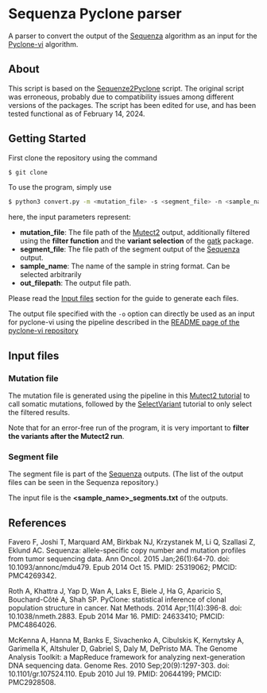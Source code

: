 # Sequenza Pyclone parser

A parser to convert the output of the [Sequenza](https://bitbucket.org/sequenzatools/sequenza/src/master/) algorithm 
as an input for the [Pyclone-vi](https://github.com/Roth-Lab/pyclone-vi) algorithm.

## About
This script is based on the [Sequenze2Pyclone](https://github.com/ElizabethBorden/Run_fastclone_pipeline/blob/master/sequenza2pyclone.py) script.
The original script was erroneous, probably due to compatibility issues among different versions of the packages.
The script has been edited for use, and has been tested functional as of February 14, 2024.

## Getting Started

First clone the repository using the command

```bash
$ git clone 
```

To use the program, simply use

```bash
$ python3 convert.py -m <mutation_file> -s <segment_file> -n <sample_name> -o <out_filepath>
```

here, the input parameters represent:

- **mutation_file**: The file path of the [Mutect2](https://gatk.broadinstitute.org/hc/en-us/articles/360037593851-Mutect2) output, additionally filtered using the **filter function** and the **variant selection** of the [gatk](https://gatk.broadinstitute.org/hc/en-us) package.
- **segment_file**: The file path of the segment output of the [Sequenza](https://bitbucket.org/sequenzatools/sequenza/src/master/) output.
- **sample_name**: The name of the sample in string format. Can be selected arbitrarily
- **out_filepath**: The output file path.


Please read the [Input files](#input-files) section for the guide to generate each files.

The output file specified with the `-o` option can directly be used as an input for pyclone-vi using the pipeline described in the [README page of the pyclone-vi repository](https://github.com/Roth-Lab/pyclone-vi/blob/master/README.md)

## Input files

### Mutation file

The mutation file is generated using the pipeline in this [Mutect2 tutorial](https://gatk.broadinstitute.org/hc/en-us/articles/360035531132--How-to-Call-somatic-mutations-using-GATK4-Mutect2) to call somatic mutations, followed by the [SelectVariant](https://gatk.broadinstitute.org/hc/en-us/articles/360037055952-SelectVariants) tutorial to only select the filtered results. 

Note that for an error-free run of the program, it is very important to **filter the variants after the Mutect2 run**.

### Segment file

The segment file is part of the [Sequenza](https://bitbucket.org/sequenzatools/sequenza/src/master/) outputs.
(The list of the output files can be seen in the Sequenza repository.)

The input file is the **<sample_name>_segments.txt** of the outputs.

## References

Favero F, Joshi T, Marquard AM, Birkbak NJ, Krzystanek M, Li Q, Szallasi Z, Eklund AC. Sequenza: allele-specific copy number and mutation profiles from tumor sequencing data. Ann Oncol. 2015 Jan;26(1):64-70. doi: 10.1093/annonc/mdu479. Epub 2014 Oct 15. PMID: 25319062; PMCID: PMC4269342.

Roth A, Khattra J, Yap D, Wan A, Laks E, Biele J, Ha G, Aparicio S, Bouchard-Côté A, Shah SP. PyClone: statistical inference of clonal population structure in cancer. Nat Methods. 2014 Apr;11(4):396-8. doi: 10.1038/nmeth.2883. Epub 2014 Mar 16. PMID: 24633410; PMCID: PMC4864026.

McKenna A, Hanna M, Banks E, Sivachenko A, Cibulskis K, Kernytsky A, Garimella K, Altshuler D, Gabriel S, Daly M, DePristo MA. The Genome Analysis Toolkit: a MapReduce framework for analyzing next-generation DNA sequencing data. Genome Res. 2010 Sep;20(9):1297-303. doi: 10.1101/gr.107524.110. Epub 2010 Jul 19. PMID: 20644199; PMCID: PMC2928508.

